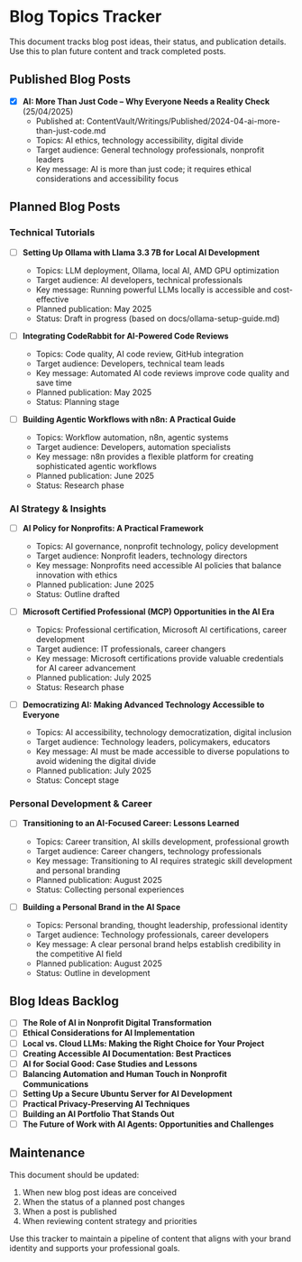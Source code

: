 # Blog Topics Tracker

This document tracks blog post ideas, their status, and publication details. Use this to plan future content and track completed posts.

## Published Blog Posts

- [x] **AI: More Than Just Code – Why Everyone Needs a Reality Check** (25/04/2025)
  - Published at: ContentVault/Writings/Published/2024-04-ai-more-than-just-code.md
  - Topics: AI ethics, technology accessibility, digital divide
  - Target audience: General technology professionals, nonprofit leaders
  - Key message: AI is more than just code; it requires ethical considerations and accessibility focus

## Planned Blog Posts

### Technical Tutorials

- [ ] **Setting Up Ollama with Llama 3.3 7B for Local AI Development**
  - Topics: LLM deployment, Ollama, local AI, AMD GPU optimization
  - Target audience: AI developers, technical professionals
  - Key message: Running powerful LLMs locally is accessible and cost-effective
  - Planned publication: May 2025
  - Status: Draft in progress (based on docs/ollama-setup-guide.md)

- [ ] **Integrating CodeRabbit for AI-Powered Code Reviews**
  - Topics: Code quality, AI code review, GitHub integration
  - Target audience: Developers, technical team leads
  - Key message: Automated AI code reviews improve code quality and save time
  - Planned publication: May 2025
  - Status: Planning stage

- [ ] **Building Agentic Workflows with n8n: A Practical Guide**
  - Topics: Workflow automation, n8n, agentic systems
  - Target audience: Developers, automation specialists
  - Key message: n8n provides a flexible platform for creating sophisticated agentic workflows
  - Planned publication: June 2025
  - Status: Research phase

### AI Strategy & Insights

- [ ] **AI Policy for Nonprofits: A Practical Framework**
  - Topics: AI governance, nonprofit technology, policy development
  - Target audience: Nonprofit leaders, technology directors
  - Key message: Nonprofits need accessible AI policies that balance innovation with ethics
  - Planned publication: June 2025
  - Status: Outline drafted

- [ ] **Microsoft Certified Professional (MCP) Opportunities in the AI Era**
  - Topics: Professional certification, Microsoft AI certifications, career development
  - Target audience: IT professionals, career changers
  - Key message: Microsoft certifications provide valuable credentials for AI career advancement
  - Planned publication: July 2025
  - Status: Research phase

- [ ] **Democratizing AI: Making Advanced Technology Accessible to Everyone**
  - Topics: AI accessibility, technology democratization, digital inclusion
  - Target audience: Technology leaders, policymakers, educators
  - Key message: AI must be made accessible to diverse populations to avoid widening the digital divide
  - Planned publication: July 2025
  - Status: Concept stage

### Personal Development & Career

- [ ] **Transitioning to an AI-Focused Career: Lessons Learned**
  - Topics: Career transition, AI skills development, professional growth
  - Target audience: Career changers, technology professionals
  - Key message: Transitioning to AI requires strategic skill development and personal branding
  - Planned publication: August 2025
  - Status: Collecting personal experiences

- [ ] **Building a Personal Brand in the AI Space**
  - Topics: Personal branding, thought leadership, professional identity
  - Target audience: Technology professionals, career developers
  - Key message: A clear personal brand helps establish credibility in the competitive AI field
  - Planned publication: August 2025
  - Status: Outline in development

## Blog Ideas Backlog

- [ ] **The Role of AI in Nonprofit Digital Transformation**
- [ ] **Ethical Considerations for AI Implementation**
- [ ] **Local vs. Cloud LLMs: Making the Right Choice for Your Project**
- [ ] **Creating Accessible AI Documentation: Best Practices**
- [ ] **AI for Social Good: Case Studies and Lessons**
- [ ] **Balancing Automation and Human Touch in Nonprofit Communications**
- [ ] **Setting Up a Secure Ubuntu Server for AI Development**
- [ ] **Practical Privacy-Preserving AI Techniques**
- [ ] **Building an AI Portfolio That Stands Out**
- [ ] **The Future of Work with AI Agents: Opportunities and Challenges**

## Maintenance

This document should be updated:
1. When new blog post ideas are conceived
2. When the status of a planned post changes
3. When a post is published
4. When reviewing content strategy and priorities

Use this tracker to maintain a pipeline of content that aligns with your brand identity and supports your professional goals.
